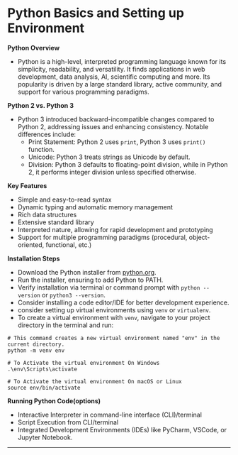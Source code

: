 # Python Basics and Setting up Environment

**Python Overview**
   - Python is a high-level, interpreted programming language known for its simplicity, readability, and versatility. It finds applications in web development, data analysis, AI, scientific computing and more. Its popularity is driven by a large standard library, active community, and support for various programming paradigms.

**Python 2 vs. Python 3**
   - Python 3 introduced backward-incompatible changes compared to Python 2, addressing issues and enhancing consistency. Notable differences include:
     - Print Statement: Python 2 uses `print`, Python 3 uses `print()` function.
     - Unicode: Python 3 treats strings as Unicode by default.
     - Division: Python 3 defaults to floating-point division, while in Python 2, it performs integer division unless specified otherwise.

**Key Features**
   - Simple and easy-to-read syntax
   - Dynamic typing and automatic memory management
   - Rich data structures
   - Extensive standard library
   - Interpreted nature, allowing for rapid development and prototyping
   - Support for multiple programming paradigms (procedural, object-oriented, functional, etc.)

**Installation Steps**
   - Download the Python installer from [python.org](https://www.python.org/).
   - Run the installer, ensuring to add Python to PATH.
   - Verify installation via terminal or command prompt with `python --version` or `python3 --version`.
   - Consider installing a code editor/IDE for better development experience.
   - consider setting up virtual environments using `venv` or `virtualenv`.
   - To create a virtual environment with `venv`, navigate to your project directory in the terminal and run:

   ```
   # This command creates a new virtual environment named "env" in the current directory.
   python -m venv env

   # To Activate the virtual environment On Windows
   .\env\Scripts\activate

   # To Activate the virtual environment On macOS or Linux
   source env/bin/activate 
   ```

**Running Python Code(options)**
   - Interactive Interpreter in command-line interface (CLI)/terminal
   - Script Execution from CLI/terminal
   - Integrated Development Environments (IDEs) like PyCharm, VSCode, or Jupyter Notebook.

---